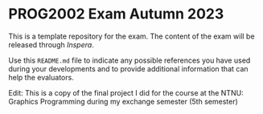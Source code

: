 # PROG2002 Exam Autumn 2023

This is a template repository for the exam. The content of the exam will be released through *Inspera*.

Use this `README.md` file to indicate any possible references you have used during your developments and to provide additional information that can help the evaluators.

Edit: This is a copy of the final project I did for the course at the NTNU: Graphics Programming during my exchange semester (5th semester)
